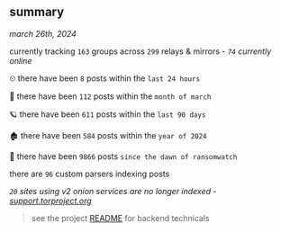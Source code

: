 
## summary
_march 26th, 2024_

currently tracking `163` groups across `299` relays & mirrors - _`74` currently online_

⏲ there have been `8` posts within the `last 24 hours`

🦈 there have been `112` posts within the `month of march`

🪐 there have been `611` posts within the `last 90 days`

🏚 there have been `584` posts within the `year of 2024`

🦕 there have been `9866` posts `since the dawn of ransomwatch`

there are `96` custom parsers indexing posts

_`20` sites using v2 onion services are no longer indexed - [support.torproject.org](https://support.torproject.org/onionservices/v2-deprecation/)_

> see the project [README](https://github.com/joshhighet/ransomwatch#ransomwatch--) for backend technicals
